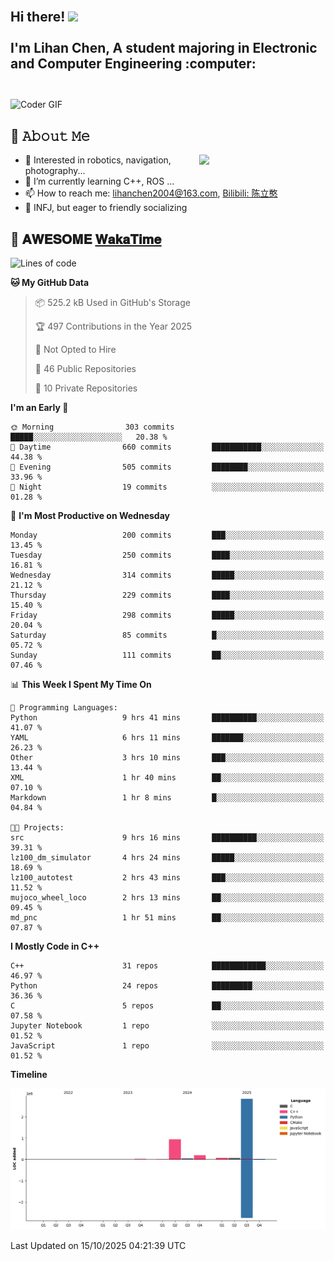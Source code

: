 <h2 align="left">
 <abc>
  <br>Hi there! <img src="https://user-images.githubusercontent.com/42378118/110234147-e3259600-7f4e-11eb-95be-0c4047144dea.gif" width="30"><br>
  <br> I'm Lihan Chen, A student majoring in Electronic and Computer Engineering :computer:<br>
  <br>
 </abc>
</h2>

<img align="center" src="https://media.giphy.com/media/SWoSkN6DxTszqIKEqv/giphy.gif" alt="Coder GIF" width="500">

## :book: 𝙰𝚋𝚘𝚞𝚝 𝙼𝚎

<img align="right" width="40%" src="https://github-readme-stats.vercel.app/api?username=LihanChen2004&show_icons=true&icon_color=CE1D2D&text_color=718096&bg_color=ffffff&hide_title=true" />

- 🌟 Interested in robotics, navigation, photography...
- 🌱 I’m currently learning C++, ROS ... 
- 📫 How to reach me: lihanchen2004@163.com, [Bilibili: 陈立憨](https://space.bilibili.com/170786212)
- 👯 INFJ, but eager to friendly socializing

## 📜 𝐀𝐖𝐄𝐒𝐎𝐌𝐄 [𝐖𝐚𝐤𝐚𝐓𝐢𝐦𝐞](https://github.com/anmol098/waka-readme-stats)

<!--START_SECTION:waka-->
![Lines of code](https://img.shields.io/badge/From%20Hello%20World%20I%27ve%20Written-4.2%20million%20lines%20of%20code-blue)

**🐱 My GitHub Data** 

> 📦 525.2 kB Used in GitHub's Storage 
 > 
> 🏆 497 Contributions in the Year 2025
 > 
> 🚫 Not Opted to Hire
 > 
> 📜 46 Public Repositories 
 > 
> 🔑 10 Private Repositories 
 > 
**I'm an Early 🐤** 

```text
🌞 Morning                303 commits         █████░░░░░░░░░░░░░░░░░░░░   20.38 % 
🌆 Daytime                660 commits         ███████████░░░░░░░░░░░░░░   44.38 % 
🌃 Evening                505 commits         ████████░░░░░░░░░░░░░░░░░   33.96 % 
🌙 Night                  19 commits          ░░░░░░░░░░░░░░░░░░░░░░░░░   01.28 % 
```
📅 **I'm Most Productive on Wednesday** 

```text
Monday                   200 commits         ███░░░░░░░░░░░░░░░░░░░░░░   13.45 % 
Tuesday                  250 commits         ████░░░░░░░░░░░░░░░░░░░░░   16.81 % 
Wednesday                314 commits         █████░░░░░░░░░░░░░░░░░░░░   21.12 % 
Thursday                 229 commits         ████░░░░░░░░░░░░░░░░░░░░░   15.40 % 
Friday                   298 commits         █████░░░░░░░░░░░░░░░░░░░░   20.04 % 
Saturday                 85 commits          █░░░░░░░░░░░░░░░░░░░░░░░░   05.72 % 
Sunday                   111 commits         ██░░░░░░░░░░░░░░░░░░░░░░░   07.46 % 
```


📊 **This Week I Spent My Time On** 

```text
💬 Programming Languages: 
Python                   9 hrs 41 mins       ██████████░░░░░░░░░░░░░░░   41.07 % 
YAML                     6 hrs 11 mins       ███████░░░░░░░░░░░░░░░░░░   26.23 % 
Other                    3 hrs 10 mins       ███░░░░░░░░░░░░░░░░░░░░░░   13.44 % 
XML                      1 hr 40 mins        ██░░░░░░░░░░░░░░░░░░░░░░░   07.10 % 
Markdown                 1 hr 8 mins         █░░░░░░░░░░░░░░░░░░░░░░░░   04.84 % 

🐱‍💻 Projects: 
src                      9 hrs 16 mins       ██████████░░░░░░░░░░░░░░░   39.31 % 
lz100_dm_simulator       4 hrs 24 mins       █████░░░░░░░░░░░░░░░░░░░░   18.69 % 
lz100_autotest           2 hrs 43 mins       ███░░░░░░░░░░░░░░░░░░░░░░   11.52 % 
mujoco_wheel_loco        2 hrs 13 mins       ██░░░░░░░░░░░░░░░░░░░░░░░   09.45 % 
md_pnc                   1 hr 51 mins        ██░░░░░░░░░░░░░░░░░░░░░░░   07.87 % 
```

**I Mostly Code in C++** 

```text
C++                      31 repos            ████████████░░░░░░░░░░░░░   46.97 % 
Python                   24 repos            █████████░░░░░░░░░░░░░░░░   36.36 % 
C                        5 repos             ██░░░░░░░░░░░░░░░░░░░░░░░   07.58 % 
Jupyter Notebook         1 repo              ░░░░░░░░░░░░░░░░░░░░░░░░░   01.52 % 
JavaScript               1 repo              ░░░░░░░░░░░░░░░░░░░░░░░░░   01.52 % 
```



**Timeline**

![Lines of Code chart](https://raw.githubusercontent.com/LihanChen2004/LihanChen2004/main/assets/bar_graph.png)


 Last Updated on 15/10/2025 04:21:39 UTC
<!--END_SECTION:waka-->

<!--
**LihanChen2004/LihanChen2004** is a ✨ _special_ ✨ repository because its `README.md` (this file) appears on your GitHub profile.

Here are some ideas to get you started:

- 🔭 I’m currently working on ...
- 🌱 I’m currently learning ...
- 👯 I’m looking to collaborate on ...
- 🤔 I’m looking for help with ...
- 💬 Ask me about ...
- 📫 How to reach me: ...
- 😄 Pronouns: ...
- ⚡ Fun fact: ...
-->
